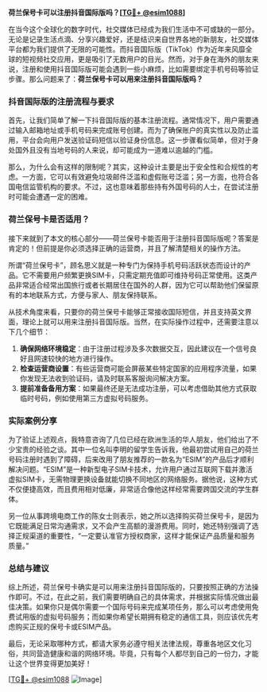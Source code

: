 **荷兰保号卡可以注册抖音国际版吗？[[TG💪+ @esim1088](https://t.me/s/esim1088)]**

在当今这个全球化的数字时代，社交媒体已经成为我们生活中不可或缺的一部分。无论是记录生活点滴、分享兴趣爱好，还是结识来自世界各地的新朋友，社交媒体平台都为我们提供了无限的可能性。而抖音国际版（TikTok）作为近年来风靡全球的短视频社交应用，更是吸引了无数用户的目光。然而，对于身在海外的朋友来说，注册和使用抖音国际版可能会遇到一些小麻烦，比如需要绑定手机号码等验证步骤。那么问题来了：**荷兰保号卡可以用来注册抖音国际版吗？**

### 抖音国际版的注册流程与要求

首先，让我们简单了解一下抖音国际版的基本注册流程。通常情况下，用户需要通过输入邮箱地址或手机号码来完成账号创建。而为了确保账户的真实性以及防止滥用，平台会向用户发送验证码短信以验证身份信息。这一步骤看似简单，但对于身处国外且没有当地号码的人来说，却可能成为一道难以逾越的门槛。

那么，为什么会有这样的限制呢？其实，这种设计主要是出于安全性和合规性的考虑。一方面，它可以有效避免垃圾邮件泛滥和虚假账号泛滥；另一方面，也符合各国电信监管机构的要求。不过，这也意味着那些持有外国号码的人士，在尝试注册时可能会遭遇一定的困难。

### 荷兰保号卡是否适用？

接下来就到了本文的核心部分——荷兰保号卡能否用于注册抖音国际版呢？答案是肯定的！但前提是你必须选择正确的运营商，并且了解清楚相关的操作方法。

所谓“荷兰保号卡”，顾名思义就是一种专门为保持手机号码活跃状态而设计的产品。它不需要用户频繁更换SIM卡，只需定期充值即可维持号码正常使用。这类产品非常适合经常出国旅行或者长期居住在国外的人群，因为它可以帮助他们保留原有的本地联系方式，方便与家人、朋友保持联系。

从技术角度来看，只要你的荷兰保号卡能够正常接收国际短信，并且支持英文界面，理论上就可以用来注册抖音国际版。当然，在实际操作过程中，还需要注意以下几个细节：

1. **确保网络环境稳定**：由于注册过程涉及多次数据交互，因此建议在一个信号良好且网速较快的地方进行操作。
2. **检查运营商设置**：有些运营商可能会屏蔽某些特定国家的应用程序流量，如果你发现无法收到验证码，请及时联系客服询问解决方案。
3. **提前准备备用方案**：如果最终还是无法成功注册，可以考虑借助其他方式获取临时号码，例如使用第三方虚拟号码服务。

### 实际案例分享

为了验证上述观点，我特意咨询了几位已经在欧洲生活的华人朋友，他们给出了不少宝贵的经验之谈。其中一位名叫李明的留学生告诉我，他最初尝试用自己的荷兰号码注册时遇到了障碍，后来改用了朋友推荐的一款名为“ESIM”的产品后才顺利解决问题。“ESIM”是一种新型电子SIM卡技术，允许用户通过互联网下载并激活虚拟SIM卡，无需物理更换设备就能切换不同地区的网络服务。据他说，这种方式不仅便捷高效，而且费用相对低廉，非常适合像他这样经常需要跨国交流的学生群体。

另一位从事跨境电商工作的陈女士则表示，她之所以选择购买荷兰保号卡，是因为它既能满足日常沟通需求，又不会产生高额的漫游费用。同时，她还特别强调了选择正规渠道的重要性，“一定要认准官方授权商家，这样才能保证产品质量和服务质量。”

### 总结与建议

综上所述，荷兰保号卡确实是可以用来注册抖音国际版的，只要按照正确的方法操作即可。不过，在此之前，我们需要明确自己的具体需求，并根据实际情况做出最佳决策。如果你只是偶尔需要一个国际号码来完成某项任务，那么可以考虑使用免费试用版的虚拟号码服务；而如果你希望长期拥有稳定的通信工具，则应该优先考虑购买正规的保号卡或ESIM产品。

最后，无论采取哪种方式，都请大家务必遵守相关法律法规，尊重各地区文化习俗，共同营造健康和谐的网络环境。毕竟，只有每个人都尽到自己的一份力，才能让这个世界变得更加美好！

[[TG💪+ @esim1088](https://t.me/s/esim1088) ![Image](https://i.postimg.cc/4NQfJmqS/Snipaste-2025-05-13-00-14-12.png)]